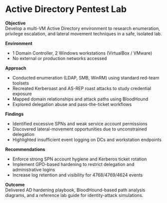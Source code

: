 # Active Directory Pentest Lab

**Objective**  
Develop a multi-VM Active Directory environment to research enumeration, privilege escalation, and lateral movement techniques in a safe, isolated lab.

**Environment**  
- 1 Domain Controller, 2 Windows workstations (VirtualBox / VMware)  
- No external or production networks accessed  

**Approach**  
- Conducted enumeration (LDAP, SMB, WinRM) using standard red-team toolsets  
- Recreated Kerberoast and AS-REP roast attacks to study credential exposure  
- Mapped domain relationships and attack paths using BloodHound  
- Explored delegation abuse and pass-the-ticket workflows  

**Findings**  
- Identified excessive SPNs and weak service account permissions  
- Discovered lateral-movement opportunities due to unconstrained delegation  
- Highlighted insufficient event logging on DCs and workstation endpoints  

**Recommendations**  
- Enforce strong SPN account hygiene and Kerberos ticket rotation  
- Implement GPO-based hardening to restrict delegation and administrative logins  
- Increase log retention and visibility for 4768/4769/4624 events  

**Outcome**  
Delivered AD hardening playbook, BloodHound-based path analysis diagrams, and a reference lab guide for identity-attack simulations.
